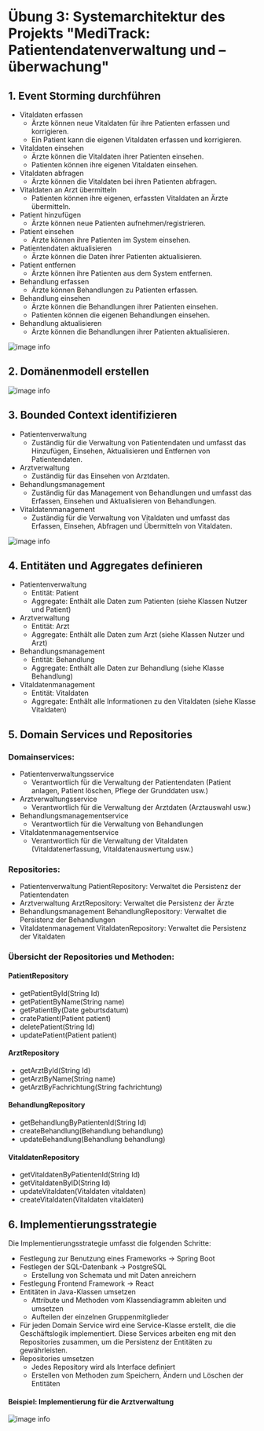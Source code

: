 # Übung 3: Systemarchitektur des Projekts "MediTrack: Patientendatenverwaltung und –überwachung"

## 1. Event Storming durchführen

- Vitaldaten erfassen
  - Ärzte können neue Vitaldaten für ihre Patienten erfassen und korrigieren.
  - Ein Patient kann die eigenen Vitaldaten erfassen und korrigieren.
- Vitaldaten einsehen
  - Ärzte können die Vitaldaten ihrer Patienten einsehen.
  - Patienten können ihre eigenen Vitaldaten einsehen.
- Vitaldaten abfragen
  - Ärzte können die Vitaldaten bei ihren Patienten abfragen.
- Vitaldaten an Arzt übermitteln
  - Patienten können ihre eigenen, erfassten Vitaldaten an Ärzte übermitteln.
- Patient hinzufügen
  - Ärzte können neue Patienten aufnehmen/registrieren.
- Patient einsehen
  - Ärzte können ihre Patienten im System einsehen.
- Patientendaten aktualisieren
  - Ärzte können die Daten ihrer Patienten aktualisieren.
- Patient entfernen
  - Ärzte können ihre Patienten aus dem System entfernen.
- Behandlung erfassen
  - Ärzte können Behandlungen zu Patienten erfassen.
- Behandlung einsehen
  - Ärzte können die Behandlungen ihrer Patienten einsehen.
  - Patienten können die eigenen Behandlungen einsehen.
- Behandlung aktualisieren
  - Ärzte können die Behandlungen ihrer Patienten aktualisieren.

![image info](../../Downloads/MS-main2/MS-main2/images/UseCase.png)

## 2. Domänenmodell erstellen

![image info](../../Downloads/MS-main2/MS-main2/images/Klassendiagramm.png)

## 3. Bounded Context identifizieren

- Patientenverwaltung
  - Zuständig für die Verwaltung von Patientendaten und umfasst das Hinzufügen, Einsehen, Aktualisieren und Entfernen von Patientendaten.
- Arztverwaltung
  - Zuständig für das Einsehen von Arztdaten.
- Behandlungsmanagement
  - Zuständig für das Management von Behandlungen und umfasst das Erfassen, Einsehen und Aktualisieren von Behandlungen.
- Vitaldatenmanagement
  - Zuständig für die Verwaltung von Vitaldaten und umfasst das Erfassen, Einsehen, Abfragen und Übermitteln von Vitaldaten.

![image info](../../Downloads/MS-main2/MS-main2/images/Paketdiagramm.png)

## 4. Entitäten und Aggregates definieren

- Patientenverwaltung
  - Entität: Patient
  - Aggregate: Enthält alle Daten zum Patienten (siehe Klassen Nutzer und Patient)
- Arztverwaltung
  - Entität: Arzt
  - Aggregate: Enthält alle Daten zum Arzt (siehe Klassen Nutzer und Arzt)
- Behandlungsmanagement
  - Entität: Behandlung
  - Aggregate: Enthält alle Daten zur Behandlung (siehe Klasse Behandlung)
- Vitaldatenmanagement
  - Entität: Vitaldaten
  - Aggregate: Enthält alle Informationen zu den Vitaldaten (siehe Klasse Vitaldaten)

## 5. Domain Services und Repositories

### Domainservices:

- Patientenverwaltungsservice
  - Verantwortlich für die Verwaltung der Patientendaten (Patient anlagen, Patient löschen, Pflege der Grunddaten usw.)
- Arztverwaltungsservice
  - Verantwortlich für die Verwaltung der Arztdaten (Arztauswahl usw.)
- Behandlungsmanagementservice
  - Verantwortlich für die Verwaltung von Behandlungen
- Vitaldatenmanagementservice
  - Verantwortlich für die Verwaltung der Vitaldaten (Vitaldatenerfassung, Vitaldatenauswertung usw.)

### Repositories:

- Patientenverwaltung PatientRepository: Verwaltet die Persistenz der Patientendaten
- Arztverwaltung ArztRepository: Verwaltet die Persistenz der Ärzte
- Behandlungsmanagement BehandlungRepository: Verwaltet die Persistenz der Behandlungen
- Vitaldatenmanagement VitaldatenRepository: Verwaltet die Persistenz der Vitaldaten

### Übersicht der Repositories und Methoden:

#### PatientRepository

- getPatientById(String Id)
- getPatientByName(String name)
- getPatientBy(Date geburtsdatum)
- cratePatient(Patient patient)
- deletePatient(String Id)
- updatePatient(Patient patient)

#### ArztRepository

- getArztById(String Id)
- getArztByName(String name)
- getArztByFachrichtung(String fachrichtung)

#### BehandlungRepository

- getBehandlungByPatientenId(String Id)
- createBehandlung(Behandlung behandlung)
- updateBehandlung(Behandlung behandlung)

#### VitaldatenRepository

- getVitaldatenByPatientenId(String Id)
- getVitaldatenByID(String Id)
- updateVitaldaten(Vitaldaten vitaldaten)
- createVitaldaten(Vitaldaten vitaldaten)

## 6. Implementierungsstrategie

Die Implementierungsstrategie umfasst die folgenden Schritte:

- Festlegung zur Benutzung eines Frameworks -> Spring Boot
- Festlegen der SQL-Datenbank -> PostgreSQL
  - Erstellung von Schemata und mit Daten anreichern
- Festlegung Frontend Framework -> React
- Entitäten in Java-Klassen umsetzen
  - Attribute und Methoden vom Klassendiagramm ableiten und umsetzen
  - Aufteilen der einzelnen Gruppenmitglieder
- Für jeden Domain Service wird eine Service-Klasse erstellt, die die Geschäftslogik implementiert. Diese Services arbeiten eng mit den Repositories zusammen, um die Persistenz der Entitäten zu gewährleisten.
- Repositories umsetzen
  - Jedes Repository wird als Interface definiert
  - Erstellen von Methoden zum Speichern, Ändern und Löschen der Entitäten

#### Beispiel: Implementierung für die Arztverwaltung

![image info](../../Downloads/MS-main2/MS-main2/images/Arztverwaltungsserver.png)


